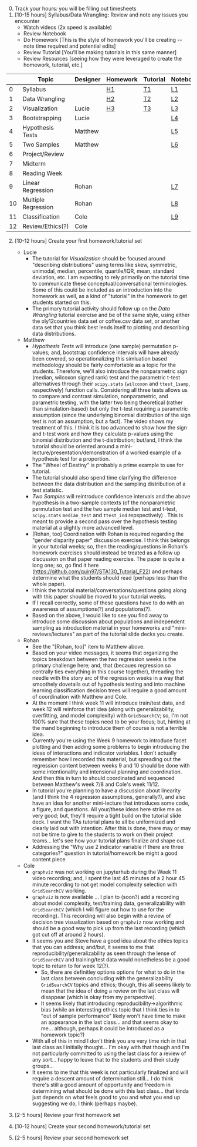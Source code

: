 
0. Track your hours: you will be filling out timesheets
1. [10-15 hours] Syllabus/Data Wrangling: Review and note any issues you encounter
   - Watch videos (2x speed is available)
   - Review Notebook
   - Do Homework [This is the style of homework you'll be creating -- note time required and potential edits]
   - Review Tutorial [You'll be making tutorials in this same manner]
   - Review Resources [seeing how they were leveraged to create the homework, tutorial, etc.]

|       |Topic            |Designer|Homework                        |Tutorial                         |Notebook                         |Video|Resource|
|-------|-----------------|--------|--------------------------------|---------------------------------|---------------------------------|-----|--------|
|0      |Syllabus         |        |[H1](Homework/STA130_HW_1.ipynb)|[T1](https://jupyter.utoronto.ca/hub/user-redirect/git-pull?repo=https%3A%2F%2Fgithub.com%2FpointOfive%2FSTA130_TUT_1&urlpath=tree%2FSTA130_TUT_1%2F&branch=main)|[L1](STA130_F23_Syllabus.ipynb)  |     |[HW](https://jupyter.utoronto.ca/hub/user-redirect/git-pull?repo=https%3A%2F%2Fgithub.com%2FpointOfive%2FSTA130_ProblemSet1&urlpath=rstudio%2F&branch=main)/[Tut](https://github.com/quin97/STA130_M1_Tutorial)/[Slides](https://github.com/pointOfive/STA130_Week1_Slides)/[Demo](https://jupyter.utoronto.ca/hub/user-redirect/git-pull?repo=https%3A%2F%2Fgithub.com%2FpointOfive%2FSTA130_Week1_Demo&urlpath=rstudio%2F&branch=main)|
|1      |Data Wrangling   |        |[H2](Homework/STA130_HW_2.ipynb)|[T2](https://jupyter.utoronto.ca/hub/user-redirect/git-pull?repo=https%3A%2F%2Fgithub.com%2FpointOfive%2FSTA130_TUT_2&urlpath=tree%2FSTA130_TUT_2%2F&branch=main)|[L2](Lecture/STA130_F23_C2.ipynb)|[Part1](https://play.library.utoronto.ca/watch/a3702710d99a41aaea390d46a7349c88)/[Part2](https://play.library.utoronto.ca/watch/dfb0a58bbde24227f5cbdef92fbc7410)|[HW](https://jupyter.utoronto.ca/hub/user-redirect/git-pull?repo=https%3A%2F%2Fgithub.com%2FpointOfive%2FSTA130_ProblemSet3&urlpath=rstudio%2F&branch=main)/[Tut](https://github.com/quin97/STA130_M3_Tutorial)/[Slides](https://github.com/pointOfive/STA130_Week3_Slides)/[Demo](https://jupyter.utoronto.ca/hub/user-redirect/git-pull?repo=https%3A%2F%2Fgithub.com%2FpointOfive%2FSTA130_Week3_Demo&urlpath=rstudio%2F&branch=main)|
|2      |Visualization    |Lucie   |[H3](Homework/STA130_HW_3.ipynb)|[T3](Tutorial/STA130_TUT_3.ipynb)|[L3](Lecture/STA130_F23_C3.ipynb)|[Part1](https://play.library.utoronto.ca/watch/24fdc1887d20fabd6e9f6c3e69b41713)/[Part2](https://play.library.utoronto.ca/watch/db3d10389920a1b9b733e1fb16d37bd3) |[HW](https://jupyter.utoronto.ca/hub/user-redirect/git-pull?repo=https%3A%2F%2Fgithub.com%2FpointOfive%2FSTA130_ProblemSet2&urlpath=rstudio%2F&branch=main)/[Tut](https://github.com/quin97/STA130_M2_Tutorial)/[Slides](https://github.com/pointOfive/STA130_Week2_Slides)/[Demo](https://jupyter.utoronto.ca/hub/user-redirect/git-pull?repo=https%3A%2F%2Fgithub.com%2FpointOfive%2FSTA130_Week2_Demo&urlpath=rstudio%2F&branch=main)|
|3      |Bootstrapping    |Lucie   |                                |                                 |[L4](Lecture/STA130_F23_C4.ipynb)|[Part1](https://play.library.utoronto.ca/watch/1eb7ac073b3b0af6ac94f903abe6579a)/[Part2](https://play.library.utoronto.ca/watch/885af59f1afd4253f5ce6883808d465f)/[Part3](https://play.library.utoronto.ca/watch/2d6d1325d8e28111a9ab4c509e19dbde)|[HW](https://jupyter.utoronto.ca/hub/user-redirect/git-pull?repo=https%3A%2F%2Fgithub.com%2FpointOfive%2FSTA130_ProblemSet6&urlpath=rstudio%2F&branch=main)/[Tut](https://github.com/quin97/STA130_M6_Tutorial)/[Slides](https://github.com/pointOfive/STA130_Week6_Slides)/[Demo](https://jupyter.utoronto.ca/hub/user-redirect/git-pull?repo=https%3A%2F%2Fgithub.com%2FpointOfive%2FSTA130_Week6_Demo&urlpath=rstudio%2F&branch=main)|
|4      |Hypothesis Tests |Matthew |                                |                                 |[L5](Lecture/STA130_F23_C5_v2.ipynb)|[Part1](https://play.library.utoronto.ca/watch/35a2cd50dbd6b206bfb5d69143aabc90)/[Part2](https://play.library.utoronto.ca/watch/6753adabe22b8b3233fb069bdbe1592f)|[HW](https://jupyter.utoronto.ca/hub/user-redirect/git-pull?repo=https%3A%2F%2Fgithub.com%2FpointOfive%2FSTA130_ProblemSet45&urlpath=rstudio%2F&branch=main)/[Tut](https://github.com/quin97/STA130_M4.5_Tutorial)/[Slides](https://github.com/pointOfive/STA130_Week4_Slides)/[Demo](https://jupyter.utoronto.ca/hub/user-redirect/git-pull?repo=https%3A%2F%2Fgithub.com%2FpointOfive%2FSTA130_Week4_Demo&urlpath=rstudio%2F&branch=main)|
|5      |Two Samples      |Matthew |                                |                                 |[L6](Lecture/STA130_F23_C6_v2.ipynb)|[Part1](https://play.library.utoronto.ca/watch/d814dee41a7f31405b82399aa14ad95e)|See 3 and 4 Above|
|6      |Project/Review   |        |                                |                                 |                                 |
|7      |Midterm          |        |                                |                                 |                                 |
|8      |Reading Week     |        |                                |                                 |                                 |
|9      |Linear Regression|Rohan   |                                |                                 |[L7](Lecture/STA130_F23_C7.ipynb)|[Part1](https://play.library.utoronto.ca/watch/e2def08af14cde3302ce0d0060dcddb6)|[HW](https://jupyter.utoronto.ca/hub/user-redirect/git-pull?repo=https%3A%2F%2Fgithub.com%2FpointOfive%2FSTA130_ProblemSet7-Week8&urlpath=rstudio%2F&branch=main)/[Tut](https://github.com/quin97/STA130_M7_Tutorial)/[Slides](https://github.com/pointOfive/STA130_Week8_Slides)/[Demo](https://jupyter.utoronto.ca/hub/user-redirect/git-pull?repo=https%3A%2F%2Fgithub.com%2FpointOfive%2FSTA130_Week8_Demo&urlpath=rstudio%2F&branch=main)|
|10     |Multiple Regression|Rohan |                                |                                 |[L8](Lecture/STA130_F23_C8.ipynb)|[Part1](https://play.library.utoronto.ca/watch/ecd5fa36b839e1ac6d274ab21894e67a)|[HW](https://jupyter.utoronto.ca/hub/user-redirect/git-pull?repo=https%3A%2F%2Fgithub.com%2FpointOfive%2FSTA130_ProblemSet8-Week10&urlpath=rstudio%2F&branch=main)/[Tut](https://github.com/quin97/STA130_M8_Tutorial)/[Slides](https://github.com/pointOfive/STA130_Week10_Slides)/[Demo](https://jupyter.utoronto.ca/hub/user-redirect/git-pull?repo=https%3A%2F%2Fgithub.com%2FpointOfive%2FSTA130_Week10_Demo&urlpath=rstudio%2F&branch=main)|
|11     |Classification   |Cole    |                                |                                 |[L9](Lecture/STA130_F23_C8.ipynb)|[Part1](https://play.library.utoronto.ca/watch/158e25bafc9f11398b0ee68deb80503c) |[HW](https://jupyter.utoronto.ca/hub/user-redirect/git-pull?repo=https%3A%2F%2Fgithub.com%2FpointOfive%2FSTA130_ProblemSet9-Week11&urlpath=rstudio%2F&branch=main)/[Tut](https://github.com/quin97/STA130_M9_Tutorial)/[Slides](https://github.com/pointOfive/STA130_Week11_Slides/)/[Demo](https://jupyter.utoronto.ca/hub/user-redirect/git-pull?repo=https%3A%2F%2Fgithub.com%2FpointOfive%2FSTA130_Week11_Demo&urlpath=rstudio%2F&branch=main)|
|12     |Review/Ethics(?) |Cole    |                                |                                 |                                 |[Part2](https://play.library.utoronto.ca/watch/dbbb70a0947578c9dfaf945c84f2fb75) |[HW](https://jupyter.utoronto.ca/hub/user-redirect/git-pull?repo=https%3A%2F%2Fgithub.com%2FpointOfive%2FSTA130_ProblemSet10-Week12&urlpath=rstudio%2F&branch=main)/[Tut](https://github.com/quin97/STA130_M10_Tutorial)/[Slides](https://github.com/pointOfive/STA130_Week12_Slides)/Steve|

2. [10-12 hours] Create your first homework/tutorial set
   - Lucie 
      - The tutorial for *Visualization* should be focused around "describing distributions" using terms like skew, symmetric, unimodal, median, percentile, quartile/IQR, mean, standard deviation, etc. I am expecting to rely primarily on the tutorial time to communicate these conceptual/conversational terminologies. Some of this could be included as an introduction into the homework as well, as a kind of "tutorial" in the homework to get students started on this.
      - The primary tutorial activity should follow up on the *Data Wrangling* tutorial exercise and be of the same style, using either the oly12countries data set or coffee.csv data set, or another data set that you think best lends itself to plotting and describing data distributions.
   - Matthew
      - *Hypothesis Tests* will introduce (one sample) permutation p-values; and, bootstrap confidence intervals will have already been covered, so operationalizing this simluation based methodology should be fairly comfortable as a topic for the students. Therefore, we'll also introduce the nonparametric sign (median, wilcoxon signed rank) test and the parametric t-test alternatives through their `scipy.stats` (`wilcoxon` and `ttest_1samp`, respectively) function calls. Considering all three tests allows us to compare and contrast simulation, nonparametric, and parametric testing, with the latter two being theoretical (rather than simulation-based) but only the t-test requiring a parametric assumption (since the underlying binomial distribution of the sign test is not an assumption, but a fact).  The video shows my treatment of this. I think it is too advanced to show how the sign and t-test work and how they calculate p-values using the binomial distribution and the t-distribution; but/and, I think the tutorial should be oriented around a mini-lecture/presentation/demonstration of a worked example of a hypothesis test for a proportion.
      - The "Wheel of Destiny" is probably a prime example to use for tutorial.
      - The tutorial should also spend time clarifying the difference between the data distribution and the sampling distribution of a test statistic.
      - *Two Samples* will reintroduce confidence intervals and the above hypothesis in a two-sample contexts (of the nonparametric permutation test and the two sample median test and t-test, `scipy.stats` `median_test` and `ttest_ind` repspectively) . This is meant to provide a second pass over the hypothesis testing material at a slightly more advanced level.
      - [Rohan, too] Coordination with Rohan is required regarding the "gender disparity paper" discussion exercise. I think this belongs in your tutorial weeks; so, then the reading/questions in Rohan's homework exercises should instead be treated  as a follow up discussion on that paper reading exercise.  The paper is quite a long one; so, go find it here (https://github.com/quin97/STA130_Tutorial_F22) and perhaps determine what the students should read (perhaps less than the whole paper).  
      - I think the tutorial material/conversations/questions going along with this paper should be moved to your tutorial weeks.
      - If I recall correctly, some of these questions have to do with an awareness of assumptions(?) and populations(?).
      - Based on the above, I would like to see you find away to introduce some discussion about populations and independent sampling as introduction material in your homeworks and "mini-reviews/lectures" as part of the tutorial slide decks you create.  
   - Rohan
      - See the "[Rohan, too]" item to Matthew above.
      - Based on your video messages, it seems that organizing the topics breakdown between the two regression weeks is the primary challenge here; and, that (becaues regression so centrally ties everything in this course together), threading the needle with the story arc of the regression weeks in a way that smoothely dovetails out of hypothesis testing and into machine learning classification decision trees will require a good amount of coordination with Matthew and Cole.
      - At the moment I think week 11 will introduce train/test data, and week 12 will reinforce that idea (along with generalizability, overfitting, and model complexity) with `GridSearchCV`; so, I'm not 100% sure that these topics need to be your focus; but, hinting at the mand beginning to introduce them of course is not a terrible idea.
      - Currently you're using the Week 9 homework to introduce facet plotting and then adding some problems to begin introducing the ideas of interactions and indicator variables.  I don't actually remember how I recorded this material, but spreading out the regression content between weeks 9 and 10 should be done with some intentionality and intensional planning and coordination.  And then this in turn to should coordinated and sequenced between Matthew's week 7/8 and Cole's week 11/12.
      - In tutorial you're planning to have a discussion about linearity (and I think the 4 regression assumptions, generally?), and also have an idea for another mini-lecture that introduces some code, a figure, and questions.  All your/these ideas here strike me as very good; but, they'll require a tight build on the tutorial slide deck.  I want the TAs tutorial plans to all be uniformized and clearly laid out with intention.  After this is done, there may or may not be time to give to the students to work on their project teams... let's see how your tutorial plans finalize and shape out.
      - Addressing the "Why use 2 indicator variable if there are three categories?" question in tutorial/homework be might a good content piece
   - Cole
      - `graphviz` was not working on jupyterhub during the Week 11 video recording; and, I spent the last 45 minutes of a 2 hour 45 minute recording to not get model complexity selection with `GridSearchCV` working. 
      - `graphviz` is now available ... I plan to (soon?) add a recording about model complexity, test/training data, generalizability with `GridSearchCV` (which I will figure out how to use for the recording).  This recording will also begin with a review of decision tree visualization based on `graphviz` now working and should be a good way to pick up from the last recording (which got cut off at around 2 hours).
      - It seems you and Steve have a good idea about the ethics topics that you can address; and/but, it seems to me that reproducibility/generalizability as seen through the lense of `GridSearchCV` and training/test data would nonetheless be a good topic to return to for week 12(?).
         - So, there are definitley options options for what to do in the last class between concluding with the generalizability `GridSearchCV` topics and ethics; though, this all seems likely to mean that the idea of doing a review on the last class will disappear (which is okay from my perspective). 
         - It seems likely that introducing reproducibility->algorithmic bias (while an interesting ethics topic that I think ties in to "out of sample performance" likely won't have time to make an appearance in the last class... and that seems okay to me... although, perhaps it could be introduced as a homework topic?)
      -  With all of this in mind I don't think you are very time rich in that last class as I initially thought... I'm okay with that though and I'm not particularly committed to using the last class for a review of any sort... happy to leave that to the students and their study groups... 
      -  It seems to me that this week is not particularly finalized and will require a descent amount of determination still... I do think there's still a good amount of opportunity and freedom in determining what should be done with this last class... that kinda just depends on what feels good to you and what you end up suggesting we do, I think (perhaps maybe).
      
3. [2-5 hours] Review your first homework set
4. [10-12 hours] Create your second homework/tutorial set
5. [2-5 hours] Review your second homework set
